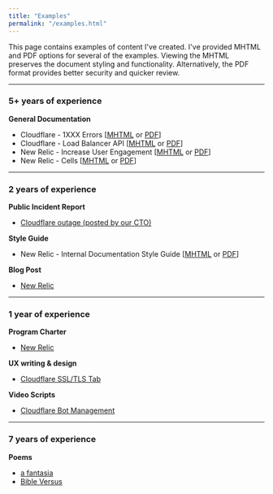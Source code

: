 ```yaml
---
title: "Examples"
permalink: "/examples.html"
---
```


This page contains examples of content I've created. I've provided MHTML and PDF options for several of the examples. Viewing the MHTML preserves the document styling and functionality. Alternatively, the PDF format provides better security and quicker review.

---

 ### 5+ years of experience
 
 **General Documentation**
- Cloudflare - 1XXX Errors [[MHTML](/assets/docs/1xxx.mhtml) or [PDF](/assets/docs/1xxx.pdf)]
- Cloudflare - Load Balancer API [[MHTML](/assets/docs/api.mhtml) or [PDF](/assets/docs/api.pdf)]
- New Relic - Increase User Engagement [[MHTML](/assets/docs/engagement.mhtml) or [PDF](/assets/docs/engagement.pdf)]
- New Relic - Cells [[MHTML](/assets/docs/cells-new-relic.mhtml) or [PDF](/assets/docs/cells-new-relic.pdf)]

---

### 2 years of experience
**Public Incident Report** 
- [Cloudflare outage (posted by our CTO)](/assets/docs/incident-report.pdf)

**Style Guide**
- New Relic - Internal Documentation Style Guide [[MHTML](/assets/docs/style-guide.mhtml) or [PDF](/assets/docs/style-guide.pdf)]

**Blog Post**
- [New Relic](/assets/docs/design-changes.pdf)

---

### 1 year of experience
**Program Charter**
- [New Relic](/assets/docs/charter-internal-docs.pdf)

**UX writing & design**
- [Cloudflare SSL/TLS Tab](/assets/images/ssl-ui.png)

**Video Scripts**
- [Cloudflare Bot Management](https://www.youtube.com/watch?v=dAl1LG7Odg4)

---

### 7 years of experience
**Poems**
- [a fantasia](/assets/docs/a-fantasia.pdf)
- [Bible Versus](/assets/docs/bible-versus.pdf)
